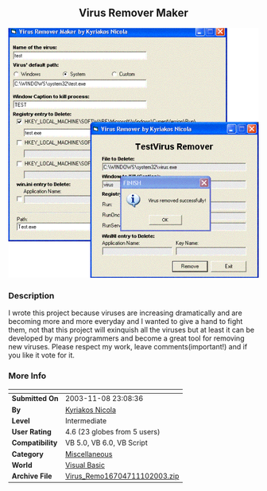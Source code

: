 ﻿<div align="center">

## Virus Remover Maker

<img src="PIC200311101543179533.GIF">
</div>

### Description

I wrote this project because viruses are increasing dramatically and are becoming more and more everyday and I wanted to give a hand to fight them, not that this project will exinquish all the viruses but at least it can be developed by many programmers and become a great tool for removing new viruses. Please respect my work, leave comments(important!) and if you like it vote for it.
 
### More Info
 


<span>             |<span>
---                |---
**Submitted On**   |2003-11-08 23:08:36
**By**             |[Kyriakos Nicola](https://github.com/Planet-Source-Code/PSCIndex/blob/master/ByAuthor/kyriakos-nicola.md)
**Level**          |Intermediate
**User Rating**    |4.6 (23 globes from 5 users)
**Compatibility**  |VB 5\.0, VB 6\.0, VB Script
**Category**       |[Miscellaneous](https://github.com/Planet-Source-Code/PSCIndex/blob/master/ByCategory/miscellaneous__1-1.md)
**World**          |[Visual Basic](https://github.com/Planet-Source-Code/PSCIndex/blob/master/ByWorld/visual-basic.md)
**Archive File**   |[Virus\_Remo16704711102003\.zip](https://github.com/Planet-Source-Code/kyriakos-nicola-virus-remover-maker__1-49811/archive/master.zip)








